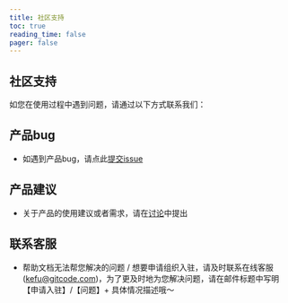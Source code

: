```yaml
---
title: 社区支持
toc: true
reading_time: false
pager: false
---
```


## 社区支持

如您在使用过程中遇到问题，请通过以下方式联系我们：

## 产品bug

- 如遇到产品bug，请点此[提交issue](https://gitcode.com/Gitcode-offical-team/GitCode-Docs/issues)

## 产品建议

- 关于产品的使用建议或者需求，请在[讨论](https://gitcode.com/Gitcode-offical-team/GitCode-Docs/discussion/1)中提出

## 联系客服

- 帮助文档无法帮您解决的问题 / 想要申请组织入驻，请及时联系在线客服(kefu@gitcode.com)，为了更及时地为您解决问题，请在邮件标题中写明【申请入驻】/【问题】+ 具体情况描述哦～
